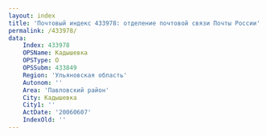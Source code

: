 ```yaml
---
layout: index
title: 'Почтовый индекс 433978: отделение почтовой связи Почты России'
permalink: /433978/
data:
    Index: 433978
    OPSName: Кадышевка
    OPSType: О
    OPSSubm: 433849
    Region: 'Ульяновская область'
    Autonom: ''
    Area: 'Павловский район'
    City: Кадышевка
    City1: ''
    ActDate: '20060607'
    IndexOld: ''
---
```

